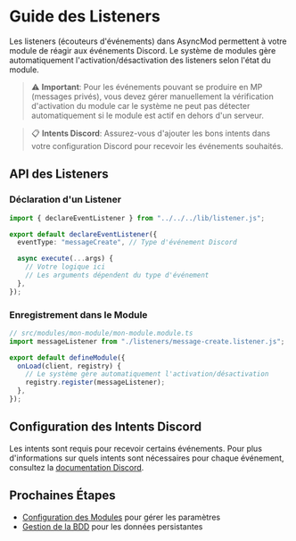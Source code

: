 # Guide des Listeners

Les listeners (écouteurs d'événements) dans AsyncMod permettent à votre module de réagir aux événements Discord. Le
système de modules gère automatiquement l'activation/désactivation des listeners selon l'état du module.

> ⚠️ **Important**: Pour les événements pouvant se produire en MP (messages privés), vous devez gérer manuellement la
> vérification d'activation du module car le système ne peut pas détecter automatiquement si le module est actif en
> dehors d'un serveur.

> 📋 **Intents Discord**: Assurez-vous d'ajouter les bons intents dans votre configuration Discord pour recevoir les
> événements souhaités.

## API des Listeners

### Déclaration d'un Listener

```typescript
import { declareEventListener } from "../../../lib/listener.js";

export default declareEventListener({
  eventType: "messageCreate", // Type d'événement Discord

  async execute(...args) {
    // Votre logique ici
    // Les arguments dépendent du type d'événement
  },
});
```

### Enregistrement dans le Module

```typescript
// src/modules/mon-module/mon-module.module.ts
import messageListener from "./listeners/message-create.listener.js";

export default defineModule({
  onLoad(client, registry) {
    // Le système gère automatiquement l'activation/désactivation
    registry.register(messageListener);
  },
});
```

## Configuration des Intents Discord

Les intents sont requis pour recevoir certains événements.
Pour plus d'informations sur quels intents sont nécessaires pour chaque événement, consultez
la [documentation Discord](https://discord.com/developers/docs/events/gateway#list-of-intents).

## Prochaines Étapes

- [Configuration des Modules](./modules.md) pour gérer les paramètres
- [Gestion de la BDD](./prisma.md) pour les données persistantes
